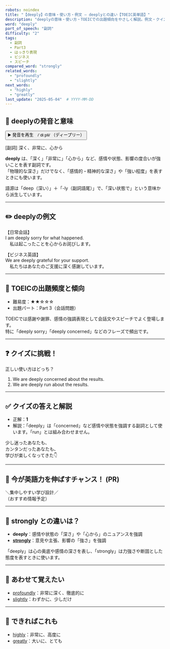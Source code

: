 ```yaml
---
robots: noindex
title: "【deeply】の意味・使い方・例文 ― deeplyとの違い【TOEIC英単語】"
description: "deeplyの意味・使い方・TOEICでの出題傾向をやさしく解説。例文・クイズ付きでstronglyとの違いもわかりやすく学べます。"
word: "deeply"
part_of_speech: "副詞"
difficulty: "2"
tags:
  - 副詞
  - Part3
  - はっきり表現
  - ビジネス
  - スピーチ
compared_word: "strongly"
related_words:
  - "profoundly"
  - "slightly"
next_words:
  - "highly"
  - "greatly"
last_update: "2025-05-04"  # YYYY-MM-DD
---
```


## 🔰 deeplyの発音と意味

<button class="play-audio" onclick="playTTS('deeply')">
  <span class="play-audio-main">
    ▶️ 発音を再生　/ˈdiːpli/
  </span>
  <span class="play-audio-sub">
    （ディープリー）
  </span>
</button>

[副詞] 深く、非常に、心から

**deeply** は、「深く」「非常に」「心から」など、感情や状態、影響の度合いが強いことを表す副詞です。  
「物理的な深さ」だけでなく、「感情的・精神的な深さ」や「強い程度」を表すときにも使います。

語源は「deep（深い）」＋「-ly（副詞語尾）」で、「深い状態で」という意味から派生しています。

---

## ✏️ deeplyの例文

【日常会話】  
I am deeply sorry for what happened.  
　私は起こったことを心からお詫びします。

【ビジネス英語】  
We are deeply grateful for your support.  
　私たちはあなたのご支援に深く感謝しています。

---

## 🎯 TOEICの出題頻度と傾向

- 難易度：★★☆☆☆
- 出題パート：Part 3（会話問題）

TOEICでは感謝や謝罪、感情の強調表現として会話文やスピーチでよく登場します。  
特に「deeply sorry」「deeply concerned」などのフレーズで頻出です。

---

## ❓ クイズに挑戦！

正しい使い方はどっち？

1. We are deeply concerned about the results.  
2. We are deeply run about the results.

---

## ✅ クイズの答えと解説

- 正解：**1**
- 解説：「deeply」は「concerned」など感情や状態を強調する副詞として使います。「run」とは組み合わせません。

少し迷ったあなたも、  
カンタンだったあなたも、  
学びが楽しくなってきた👇️

---

## 🚀 今が英語力を伸ばすチャンス！ (PR)

<div class="info-center">
＼集中しやすい学び設計／<br>  
（おすすめ情報予定）
</div>

---

## 🤔  strongly との違いは？

- **deeply**：感情や状態の「深さ」や「心から」のニュアンスを強調
- **[strongly](/word/strongly)**：意見や主張、影響の「強さ」を強調

「deeply」は心の奥底や感情の深さを表し、「strongly」は力強さや断固とした態度を表すときに使います。

---

## 🧩 あわせて覚えたい

- [profoundly](/word/profoundly)：非常に深く、徹底的に
- [slightly](/word/slightly)：わずかに、少しだけ

---

## 📖 できればこれも

- [highly](/word/highly)：非常に、高度に
- [greatly](/word/greatly)：大いに、とても

<!-- cvid: aid43_bid38 -->
